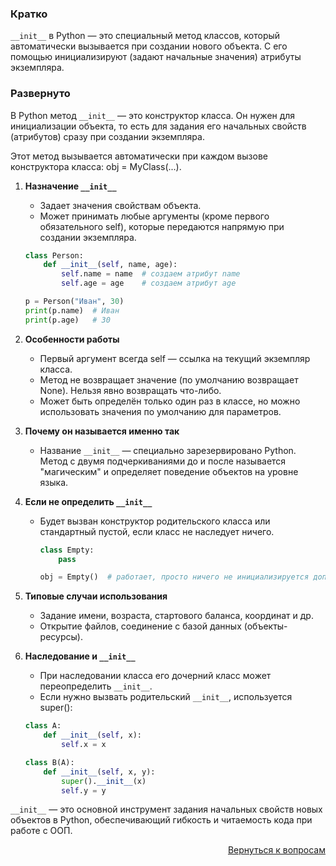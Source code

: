 ### Кратко

`__init__` в Python — это специальный метод классов, который автоматически вызывается при создании нового объекта. С
его помощью инициализируют (задают начальные значения) атрибуты экземпляра.

### Развернуто

В Python метод `__init__` — это конструктор класса. Он нужен для инициализации объекта, то есть для задания его
начальных свойств (атрибутов) сразу при создании экземпляра.

Этот метод вызывается автоматически при каждом вызове конструктора класса: obj = MyClass(...).

1. **Назначение `__init__`**
    
    - Задает значения свойствам объекта.
    - Может принимать любые аргументы (кроме первого обязательного self), которые передаются напрямую при создании
      экземпляра.
   
    ```python
    class Person:
        def __init__(self, name, age):
            self.name = name  # создаем атрибут name
            self.age = age    # создаем атрибут age

    p = Person("Иван", 30)
    print(p.name)  # Иван
    print(p.age)   # 30
    ```

2. **Особенности работы**
    
    - Первый аргумент всегда self — ссылка на текущий экземпляр класса.
    - Метод не возвращает значение (по умолчанию возвращает None). Нельзя явно возвращать что-либо.
    - Может быть определён только один раз в классе, но можно использовать значения по умолчанию для параметров.

3. **Почему он называется именно так**
    
    - Название `__init__` — специально зарезервировано Python. Метод с двумя подчеркиваниями до и после называется
      "магическим" и определяет поведение объектов на уровне языка.

4. **Если не определить `__init__`**
    
    - Будет вызван конструктор родительского класса или стандартный пустой, если класс не наследует ничего.
      
      ```python
      class Empty:
          pass

      obj = Empty()  # работает, просто ничего не инициализируется дополнительно
      ```

5. **Типовые случаи использования**
    
    - Задание имени, возраста, стартового баланса, координат и др.
    - Открытие файлов, соединение с базой данных (объекты-ресурсы).

6. **Наследование и `__init__`**
    
    - При наследовании класса его дочерний класс может переопределить `__init__`.
    - Если нужно вызвать родительский `__init__`, используется super():
   
    ```python
    class A:
        def __init__(self, x):
            self.x = x

    class B(A):
        def __init__(self, x, y):
            super().__init__(x)
            self.y = y
    ```

`__init__` — это основной инструмент задания начальных свойств новых объектов в Python, обеспечивающий гибкость и
читаемость кода при работе с ООП.

<div align="right">

[Вернуться к вопросам](../Вопросы.md)

</div>
